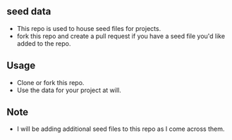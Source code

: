 ## seed data

- This repo is used to house seed files for projects.
- fork this repo and create a pull request if you have a seed file you'd like added to the repo.

## Usage

- Clone or fork this repo.
- Use the data for your project at will. 

## Note
- I will be adding additional seed files to this repo as I come across them.